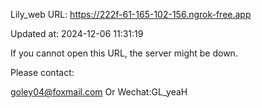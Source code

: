 Lily_web URL: https://222f-61-165-102-156.ngrok-free.app

Updated at: 2024-12-06 11:31:19

If you cannot open this URL, the server might be down.

Please contact: 

goley04@foxmail.com Or Wechat:GL_yeaH